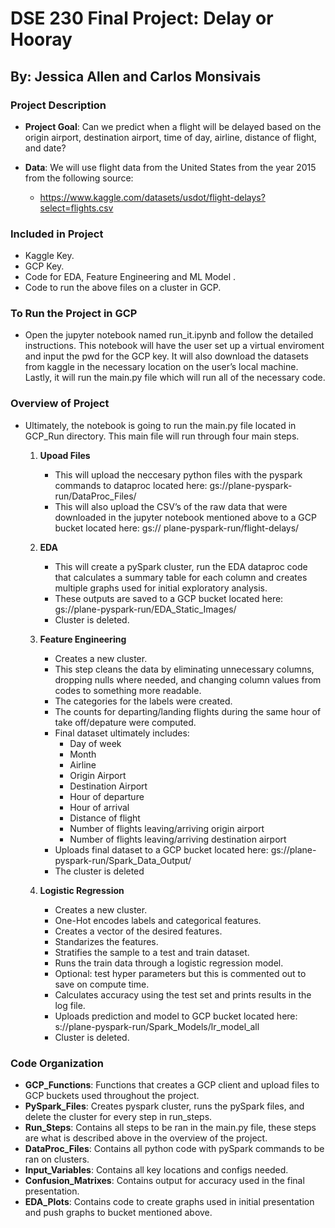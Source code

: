 # DSE 230 Final Project: Delay or Hooray
## By: Jessica Allen and Carlos Monsivais

### Project Description
* **Project Goal**: Can we predict when a flight will be delayed based on the origin airport, destination airport, time of day, airline, distance of flight, and date?

* **Data**: We will use flight data from the United States from the year 2015 from the following source:
    * https://www.kaggle.com/datasets/usdot/flight-delays?select=flights.csv

### Included in Project
- Kaggle Key.
- GCP Key.
- Code for EDA, Feature Engineering and ML Model .
- Code to run the above files on a cluster in GCP.

### To Run the Project in GCP
* Open the jupyter notebook named run_it.ipynb and follow the detailed instructions. This notebook will have the user set up a virtual enviroment and input the pwd for the GCP key.  It will also download the datasets from kaggle in the necessary location on the user’s local machine. Lastly, it will run the main.py file which will run all of the necessary code.


### Overview of Project
* Ultimately, the notebook is going to run the main.py file located in GCP_Run directory. This main file will run through four main steps. 
    1. **Upoad Files**
        - This will upload the neccesary python files with the pyspark commands to dataproc located here: gs://plane-pyspark-run/DataProc_Files/
        - This will also upload the CSV’s of the raw data that were downloaded in the jupyter notebook mentioned above to a GCP bucket located here: gs://   plane-pyspark-run/flight-delays/

    2. **EDA**
        - This will create a pySpark cluster,  run the EDA dataproc code that calculates a summary table for each column and creates multiple graphs used for initial exploratory analysis.
        - These outputs are saved to a GCP bucket located here: gs://plane-pyspark-run/EDA_Static_Images/
        -  Cluster is deleted.
    
    3. **Feature Engineering**
        - Creates a new cluster.
        - This step cleans the data by eliminating unnecessary columns, dropping nulls where needed, and changing column values from codes to something more readable.
        - The categories for the labels were  created.
        - The counts for departing/landing flights during the same hour of take off/depature were computed.
        - Final dataset ultimately includes: 
            - Day of week
            - Month
            - Airline
            - Origin Airport
            - Destination Airport
            - Hour of departure
            - Hour of arrival
            - Distance of flight
            - Number of flights leaving/arriving origin airport
            - Number of flights leaving/arriving destination airport
        - Uploads final dataset to a GCP bucket located here: gs://plane-pyspark-run/Spark_Data_Output/
        - The cluster is deleted

    4. **Logistic Regression**
        - Creates a new cluster.
        - One-Hot encodes labels and categorical features.
        - Creates a vector of the desired features.
        - Standarizes the features.
        - Stratifies the sample to a test and train dataset.
        - Runs the train data through a logistic regression model.
        - Optional: test hyper parameters but this is commented out to save on compute time.
        - Calculates accuracy using the test set and prints results in the log file.
        - Uploads prediction and model to GCP bucket located here: s://plane-pyspark-run/Spark_Models/lr_model_all
        - Cluster is deleted.

### Code Organization
- **GCP_Functions**: Functions that creates a GCP client and upload files to GCP buckets used throughout the project.
- **PySpark_Files**: Creates pyspark cluster, runs the pySpark files, and delete the cluster for every step in run_steps.
- **Run_Steps**: Contains all steps to be ran in the main.py file, these steps are what is described above in the overview of the project.
- **DataProc_Files**: Contains all python code with pySpark commands to be ran on clusters.
- **Input_Variables**: Contains all key locations and configs needed.
- **Confusion_Matrixes**: Contains output for accuracy used in the final presentation.
- **EDA_Plots**: Contains code to create graphs used in initial presentation and push graphs to bucket mentioned above.
